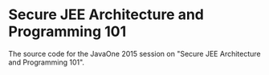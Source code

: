 # Secure JEE Architecture and Programming 101

The source code for the JavaOne 2015 session on "Secure JEE Architecture and Programming 101".
